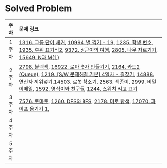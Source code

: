 # Solved Problem

| 주차  | 문제 링크                                       |
| :---: | :---------------------------------------------- |
| 1주차 | [1316. 그룹 단어 체커](https://www.acmicpc.net/problem/1316), [10994. 별 찍기 - 19](https://www.acmicpc.net/problem/10994), [1235. 학생 번호](https://www.acmicpc.net/problem/1235), [1935. 후위 표기식2](https://www.acmicpc.net/problem/1935), [9372. 상근이의 여행](https://www.acmicpc.net/problem/9372), [2805. 나무 자르기기](https://www.acmicpc.net/problem/2805), [15649. N과 M(1)](https://www.acmicpc.net/problem/15649) |
| 2주차 |[2798. 블랙잭](https://www.acmicpc.net/problem/2798), [16922. 로마 숫자 만들기기](https://www.acmicpc.net/problem/16922), [2164. 카드2 (Queue)](https://www.acmicpc.net/problem/2164), [1219. [S/W 문제해결 기본] 4일차 - 길찾기](https://swexpertacademy.com/main/code/problem/problemDetail.do?contestProbId=AV14geLqABQCFAYD), [14888. 연산자 끼워넣기](https://www.acmicpc.net/problem/14888),[14503. 로봇 청소기](https://www.acmicpc.net/problem/14503), [2563. 색종이](https://www.acmicpc.net/problem/2563), [2999. 비밀 이메일](https://www.acmicpc.net/problem/2999), [1592. 영식이와 친구들](https://www.acmicpc.net/problem/1592), [1244. 스위치 켜고 끄기](https://www.acmicpc.net/problem/1244)                                        |
| 3주차 |[7576. 토마토](https://www.acmicpc.net/problem/7576), [1260. DFS와 BFS](https://www.acmicpc.net/problem/1260), [2178. 미로 탐색](https://www.acmicpc.net/problem/2178), [17070. 파이프 옮기기 1](https://www.acmicpc.net/problem/17070),                                               |
| 4주차 |                                                |
| 5주차 |                                                |